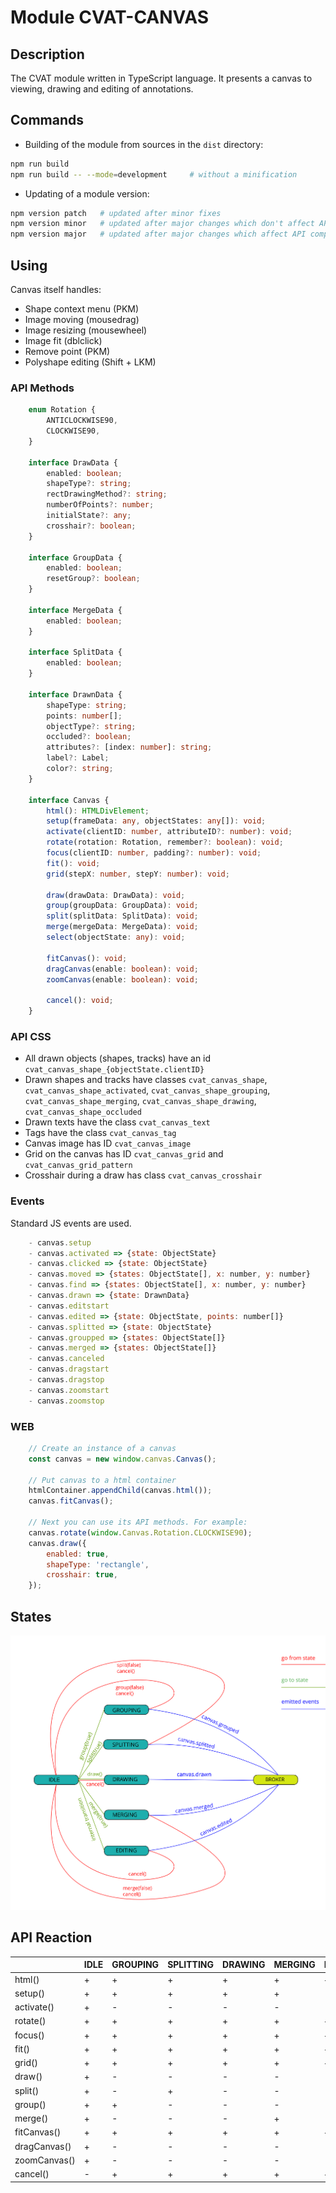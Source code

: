 # Module CVAT-CANVAS

## Description
The CVAT module written in TypeScript language.
It presents a canvas to viewing, drawing and editing of annotations.

## Commands
- Building of the module from sources in the ```dist``` directory:

```bash
npm run build
npm run build -- --mode=development     # without a minification
```

- Updating of a module version:
```bash
npm version patch   # updated after minor fixes
npm version minor   # updated after major changes which don't affect API compatibility with previous versions
npm version major   # updated after major changes which affect API compatibility with previous versions
```

## Using

Canvas itself handles:
- Shape context menu (PKM)
- Image moving (mousedrag)
- Image resizing (mousewheel)
- Image fit (dblclick)
- Remove point (PKM)
- Polyshape editing (Shift + LKM)

### API Methods

```ts
    enum Rotation {
        ANTICLOCKWISE90,
        CLOCKWISE90,
    }

    interface DrawData {
        enabled: boolean;
        shapeType?: string;
        rectDrawingMethod?: string;
        numberOfPoints?: number;
        initialState?: any;
        crosshair?: boolean;
    }

    interface GroupData {
        enabled: boolean;
        resetGroup?: boolean;
    }

    interface MergeData {
        enabled: boolean;
    }

    interface SplitData {
        enabled: boolean;
    }

    interface DrawnData {
        shapeType: string;
        points: number[];
        objectType?: string;
        occluded?: boolean;
        attributes?: [index: number]: string;
        label?: Label;
        color?: string;
    }

    interface Canvas {
        html(): HTMLDivElement;
        setup(frameData: any, objectStates: any[]): void;
        activate(clientID: number, attributeID?: number): void;
        rotate(rotation: Rotation, remember?: boolean): void;
        focus(clientID: number, padding?: number): void;
        fit(): void;
        grid(stepX: number, stepY: number): void;

        draw(drawData: DrawData): void;
        group(groupData: GroupData): void;
        split(splitData: SplitData): void;
        merge(mergeData: MergeData): void;
        select(objectState: any): void;

        fitCanvas(): void;
        dragCanvas(enable: boolean): void;
        zoomCanvas(enable: boolean): void;

        cancel(): void;
    }
```

### API CSS

- All drawn objects (shapes, tracks) have an id ```cvat_canvas_shape_{objectState.clientID}```
- Drawn shapes and tracks have classes ```cvat_canvas_shape```,
 ```cvat_canvas_shape_activated```,
 ```cvat_canvas_shape_grouping```,
 ```cvat_canvas_shape_merging```,
 ```cvat_canvas_shape_drawing```,
 ```cvat_canvas_shape_occluded```
- Drawn texts have the class ```cvat_canvas_text```
- Tags have the class ```cvat_canvas_tag```
- Canvas image has ID ```cvat_canvas_image```
- Grid on the canvas has ID ```cvat_canvas_grid``` and ```cvat_canvas_grid_pattern```
- Crosshair during a draw has class ```cvat_canvas_crosshair```

### Events

Standard JS events are used.
```js
    - canvas.setup
    - canvas.activated => {state: ObjectState}
    - canvas.clicked => {state: ObjectState}
    - canvas.moved => {states: ObjectState[], x: number, y: number}
    - canvas.find => {states: ObjectState[], x: number, y: number}
    - canvas.drawn => {state: DrawnData}
    - canvas.editstart
    - canvas.edited => {state: ObjectState, points: number[]}
    - canvas.splitted => {state: ObjectState}
    - canvas.groupped => {states: ObjectState[]}
    - canvas.merged => {states: ObjectState[]}
    - canvas.canceled
    - canvas.dragstart
    - canvas.dragstop
    - canvas.zoomstart
    - canvas.zoomstop
```

### WEB
```js
    // Create an instance of a canvas
    const canvas = new window.canvas.Canvas();

    // Put canvas to a html container
    htmlContainer.appendChild(canvas.html());
    canvas.fitCanvas();

    // Next you can use its API methods. For example:
    canvas.rotate(window.Canvas.Rotation.CLOCKWISE90);
    canvas.draw({
        enabled: true,
        shapeType: 'rectangle',
        crosshair: true,
    });
```

## States

 ![](images/states.svg)

## API Reaction

|              | IDLE | GROUPING | SPLITTING | DRAWING | MERGING | EDITING | DRAG | ZOOM |
|--------------|------|----------|-----------|---------|---------|---------|------|------|
| html()       | +    | +        | +         | +       | +       | +       | +    | +    |
| setup()      | +    | +        | +         | +       | +       | -       | +    | +    |
| activate()   | +    | -        | -         | -       | -       | -       | -    | -    |
| rotate()     | +    | +        | +         | +       | +       | +       | +    | +    |
| focus()      | +    | +        | +         | +       | +       | +       | +    | +    |
| fit()        | +    | +        | +         | +       | +       | +       | +    | +    |
| grid()       | +    | +        | +         | +       | +       | +       | +    | +    |
| draw()       | +    | -        | -         | -       | -       | -       | -    | -    |
| split()      | +    | -        | +         | -       | -       | -       | -    | -    |
| group()      | +    | +        | -         | -       | -       | -       | -    | -    |
| merge()      | +    | -        | -         | -       | +       | -       | -    | -    |
| fitCanvas()  | +    | +        | +         | +       | +       | +       | +    | +    |
| dragCanvas() | +    | -        | -         | -       | -       | -       | +    | -    |
| zoomCanvas() | +    | -        | -         | -       | -       | -       | -    | +    |
| cancel()     | -    | +        | +         | +       | +       | +       | +    | +    |
